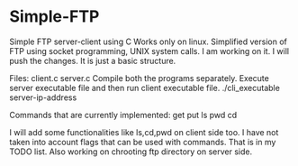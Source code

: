 # Simple-FTP
Simple FTP server-client using C
Works only on linux.
Simplified version of FTP using socket programming, UNIX system calls.
I am working on it. I will push the changes. It is just a basic structure.

Files: client.c server.c
Compile both the programs separately. Execute server executable file and then run client executable file.
  ./cli_executable server-ip-address

Commands that are currently implemented:
get
put
ls
pwd
cd

I will add some functionalities like ls,cd,pwd on client side too.
I have not taken into account flags that can be used with commands. That is in my TODO list. 
Also working on chrooting ftp directory on server side.
